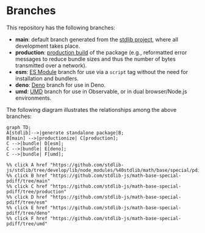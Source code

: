 <!--

@license Apache-2.0

Copyright (c) 2022 The Stdlib Authors.

Licensed under the Apache License, Version 2.0 (the "License");
you may not use this file except in compliance with the License.
You may obtain a copy of the License at

    http://www.apache.org/licenses/LICENSE-2.0

Unless required by applicable law or agreed to in writing, software
distributed under the License is distributed on an "AS IS" BASIS,
WITHOUT WARRANTIES OR CONDITIONS OF ANY KIND, either express or implied.
See the License for the specific language governing permissions and
limitations under the License.

-->

# Branches

This repository has the following branches:

-   **main**: default branch generated from the [stdlib project][stdlib-url], where all development takes place.
-   **production**: [production build][production-url] of the package (e.g., reformatted error messages to reduce bundle sizes and thus the number of bytes transmitted over a network).
-   **esm**: [ES Module][esm-url] branch for use via a `script` tag without the need for installation and bundlers.
-   **deno**: [Deno][deno-url] branch for use in Deno.
-   **umd**: [UMD][umd-url] branch for use in Observable, or in dual browser/Node.js environments.

The following diagram illustrates the relationships among the above branches:

```mermaid
graph TD;
A[stdlib]-->|generate standalone package|B;
B[main] -->|productionize| C[production];
C -->|bundle| D[esm];
C -->|bundle| E[deno];
C -->|bundle| F[umd];

%% click A href "https://github.com/stdlib-js/stdlib/tree/develop/lib/node_modules/%40stdlib/math/base/special/pdiff"
%% click B href "https://github.com/stdlib-js/math-base-special-pdiff/tree/main"
%% click C href "https://github.com/stdlib-js/math-base-special-pdiff/tree/production"
%% click D href "https://github.com/stdlib-js/math-base-special-pdiff/tree/esm"
%% click E href "https://github.com/stdlib-js/math-base-special-pdiff/tree/deno"
%% click F href "https://github.com/stdlib-js/math-base-special-pdiff/tree/umd"
```

[stdlib-url]: https://github.com/stdlib-js/stdlib/tree/develop/lib/node_modules/%40stdlib/math/base/special/pdiff
[production-url]: https://github.com/stdlib-js/math-base-special-pdiff/tree/production
[deno-url]: https://github.com/stdlib-js/math-base-special-pdiff/tree/deno
[umd-url]: https://github.com/stdlib-js/math-base-special-pdiff/tree/umd
[esm-url]: https://github.com/stdlib-js/math-base-special-pdiff/tree/esm